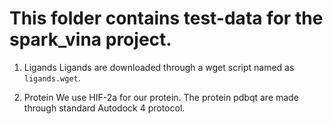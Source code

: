 # This folder contains test-data for the spark_vina project.

1. Ligands
Ligands are downloaded through a wget script named as `ligands.wget`.

2. Protein
We use HIF-2a for our protein. The protein pdbqt are made through
standard Autodock 4 protocol.
